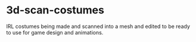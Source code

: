 # 3d-scan-costumes
IRL costumes being made and scanned into a mesh and edited to be ready to use for game design and animations.
